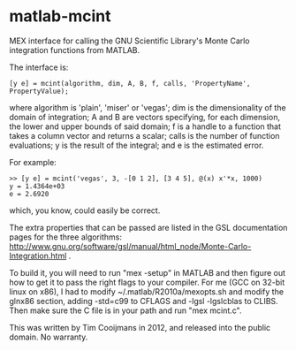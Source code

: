 matlab-mcint
============

MEX interface for calling the GNU Scientific Library's Monte Carlo integration functions from MATLAB.

The interface is:

    [y e] = mcint(algorithm, dim, A, B, f, calls, 'PropertyName', PropertyValue);

where algorithm is 'plain', 'miser' or 'vegas'; dim is the dimensionality of the domain of integration; A and B are vectors specifying, for each dimension, the lower and upper bounds of said domain; f is a handle to a function that takes a column vector and returns a scalar; calls is the number of function evaluations; y is the result of the integral; and e is the estimated error.

For example:

    >> [y e] = mcint('vegas', 3, -[0 1 2], [3 4 5], @(x) x'*x, 1000)
    y = 1.4364e+03
    e = 2.6920

which, you know, could easily be correct.

The extra properties that can be passed are listed in the GSL documentation pages for the three algorithms: http://www.gnu.org/software/gsl/manual/html_node/Monte-Carlo-Integration.html .

To build it, you will need to run "mex -setup" in MATLAB and then figure out how to get it to pass the right flags to your compiler.  For me (GCC on 32-bit linux on x86), I had to modify ~/.matlab/R2010a/mexopts.sh and modify the glnx86 section, adding -std=c99 to CFLAGS and -lgsl -lgslcblas to CLIBS.  Then make sure the C file is in your path and run "mex mcint.c".

This was written by Tim Cooijmans in 2012, and released into the public domain.  No warranty.

